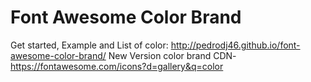 # Font Awesome Color Brand

Get started, Example and List of color: http://pedrodj46.github.io/font-awesome-color-brand/
New Version color brand CDN- https://fontawesome.com/icons?d=gallery&q=color
